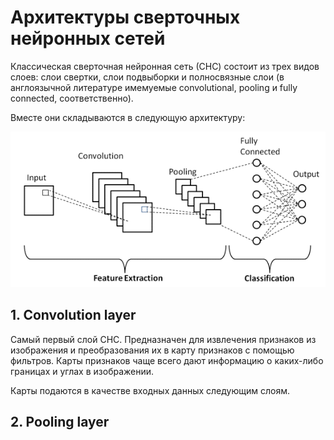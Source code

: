 # Архитектуры сверточных нейронных сетей

Классическая сверточная нейронная сеть (СНС) состоит из трех видов слоев: слои свертки, слои подвыборки и полносвязные слои (в англоязычной литературе имемуемые convolutional, pooling и fully connected, соответственно).

Вместе они складываются в следующую архитектуру:

![](../example_pictures/main_cnn_parts.png)

## 1. Convolution layer

Самый первый слой СНС. Предназначен для извлечения признаков из изображения и преобразования их в карту признаков с помощью фильтров. Карты признаков чаще всего дают информацию о каких-либо границах и углах в изображении. 

Карты подаются в качестве входных данных следующим слоям. 

## 2. Pooling layer



